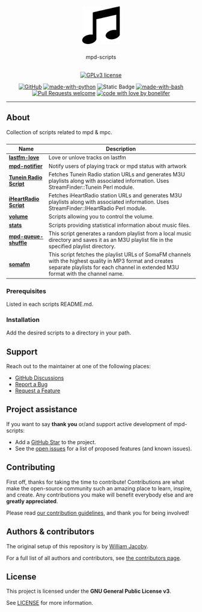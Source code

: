 <h1 align="center">
  <a href="https://github.com/bonelifer/mpd-scripts">
    <!-- Please provide path to your logo here -->
    <img src="./docs/images/logo.png" alt="Logo" width="100" height="100">
  </a>
</h1>

<div align="center">
  mpd-scripts
</div>

<div align="center">
<br />

[![GPLv3 license](https://img.shields.io/badge/License-GPLv3-blue.svg)](http://perso.crans.org/besson/LICENSE.html)

[![GitHub](https://badgen.net/badge/icon/github?icon=github&label)](https://github.com)
[![made-with-python](https://img.shields.io/badge/Made%20with-Python-1f425f.svg)](https://www.python.org/)
![Static Badge](https://img.shields.io/badge/Some_made_with-ChatGPT-1f425f)
[![made-with-bash](https://img.shields.io/badge/Made%20with-Bash-1f425f.svg)](https://www.gnu.org/software/bash/)
[![Pull Requests welcome](https://img.shields.io/badge/PRs-welcome-ff69b4.svg?style=flat-square)](https://github.com/bonelifer/mpd-scripts/issues?q=is%3Aissue+is%3Aopen+label%3A%22help+wanted%22)
[![code with love by bonelifer](https://img.shields.io/badge/%3C%2F%3E%20with%20%E2%99%A5%20by-bonelifer-ff1414.svg?style=flat-square)](https://github.com/bonelifer)

</div>

---

## About
Collection of scripts related to mpd & mpc.
###
| Name              | Description              |
| --- | --- |
| **[lastfm-love](./lastfm-love/)** | Love or unlove tracks on lastfm |
| **[mpd-notifier](./mpd-notifier/)** | Notify users of playing track or mpd status with artwork |
| **[Tunein Radio Script](./tunein-radio/)** | Fetches Tunein Radio station URLs and generates M3U playlists along with associated information. Uses StreamFinder::Tunein Perl module. |
| **[iHeartRadio Script](./iheart-radio/)** | Fetches iHeartRadio station URLs and generates M3U playlists along with associated information. Uses StreamFinder::IHeartRadio Perl module. |
| **[volume](./volume/)** | Scripts allowing you to control the volume. |
| **[stats](./stats/)** | Scripts providing statistical information about music files. |
| **[mpd-queue-shuffle](./mpd-queue-shuffle/)** | This script generates a random playlist from a local music directory and saves it as an M3U playlist file in the specified playlist directory.  |
| **[somafm](./somafm/)** | This script fetches the playlist URLs of SomaFM channels with the highest quality in MP3 format and creates separate playlists for each channel in extended M3U format with the channel name. |

### Prerequisites
Listed in each scripts README.md.


### Installation
Add the desired scripts to a directory in your path.

## Support
Reach out to the maintainer at one of the following places:

- [GitHub Discussions](https://github.com/bonelifer/mpd-scripts/discussions)
- <a href="https://github.com/bonelifer/mpd-scripts/issues/new?assignees=&labels=bug&template=01_BUG_REPORT.md&title=bug%3A+">Report a Bug</a>
- <a href="https://github.com/bonelifer/mpd-scripts/issues/new?assignees=&labels=enhancement&template=02_FEATURE_REQUEST.md&title=feature%3A+">Request a Feature</a>

## Project assistance
If you want to say **thank you** or/and support active development of mpd-scripts:

- Add a [GitHub Star](https://github.com/bonelifer/mpd-scripts) to the project.
- See the [open issues](https://github.com/bonelifer/mpd-scripts/issues) for a list of proposed features (and known issues).

## Contributing
First off, thanks for taking the time to contribute! Contributions are what make the open-source community such an amazing place to learn, inspire, and create. Any contributions you make will benefit everybody else and are **greatly appreciated**.

Please read [our contribution guidelines](docs/CONTRIBUTING.md), and thank you for being involved!

## Authors & contributors

The original setup of this repository is by [William Jacoby](https://github.com/bonelifer).

For a full list of all authors and contributors, see [the contributors page](https://github.com/bonelifer/mpd-scripts/contributors).

## License

This project is licensed under the **GNU General Public License v3**.

See [LICENSE](LICENSE) for more information.

